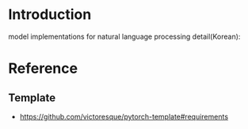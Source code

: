 # Introduction
model implementations for natural language processing
detail(Korean):

# Reference
## Template
* https://github.com/victoresque/pytorch-template#requirements
